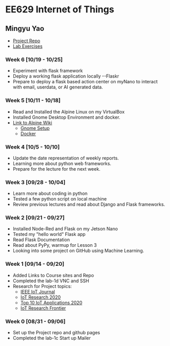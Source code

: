 # EE629 Internet of Things
## Mingyu Yao ##
- [Project Repo](https://github.com/MingyuYao/EE629-IoT/tree/master/Project)
- [Lab Exercises](https://github.com/MingyuYao/EE629-IoT/tree/master/Lab)


### Week 6 \[10/19 - 10/25\] ###
- Experiment with flask framework
- Deploy a working flask application locally --Flaskr
- Prepare to deploy a flask based action center on myNano to interact with email, userdata, or AI generated data.

### Week 5 \[10/11 - 10/18\] ###
- Read and Installed the Alpine Linux on my VirtualBox
- Installed Gnome Desktop Environment and docker.
- [Link to Alpine Wiki](https://wiki.alpinelinux.org/wiki/Tutorials_and_Howtos)
  - [Gnome Setup](https://wiki.alpinelinux.org/wiki/Gnome_Setup)
  - [Docker](https://wiki.alpinelinux.org/wiki/Docker)

### Week 4 \[10/5 - 10/10\] ###
- Update the date representation of weekly reports.
- Learning more about python web frameworks.
- Prepare for the lecture for the next week.

### Week 3 \[09/28 - 10/04\] ###
- Learn more about coding in python
- Tested a few python script on local machine
- Review previous lectures and read about Django and Flask frameworks.

### Week 2 \[09/21 - 09/27\] ###
- Installed Node-Red and Flask on my Jetson Nano
- Tested my "hello world" Flask app
- Read Flask Documentation
- Read about PyPy, warmup for Lesson 3
- Looking into some project on GitHub using Machine Learning.

### Week 1 \[09/14 - 09/20\] ###
- Added Links to Course sites and Repo
- Completed the lab-1d VNC and SSH
- Research for Project topics:
  - [IEEE IoT Journal](https://ieeexplore.ieee.org/xpl/RecentIssue.jsp?punumber=6488907)
  - [IoT Research 2020](https://www.ilovephd.com/iot-research-topics-2020/)
  - [Top 10 IoT Applications 2020](https://iot-analytics.com/top-10-iot-applications-in-2020/)
  - [IoT Research Frontier](https://www.eliko.ee/iot-research-frontiers/)
  
### Week 0 \[08/31 - 09/06\] ###
- Set up the Project repo and github pages
- Completed the lab-1c Start up Mailer
